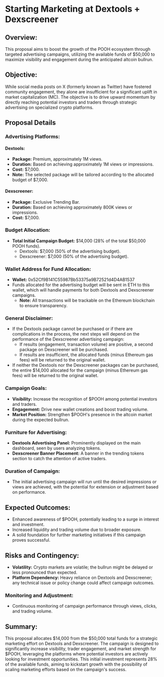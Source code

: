 # Starting Marketing at Dextools + Dexscreener

## Overview:
This proposal aims to boost the growth of the POOH ecosystem through targeted advertising campaigns, utilizing the available funds of $50,000 to maximize visibility and engagement during the anticipated altcoin bullrun.

## Objective:
While social media posts on X (formerly known as Twitter) have fostered community engagement, they alone are insufficient for a significant uplift in market capitalization (MC). The objective is to drive upward momentum by directly reaching potential investors and traders through strategic advertising on specialized crypto platforms.

## Proposal Details

### Advertising Platforms:

#### **Dextools:**
- **Package:** Premium, approximately 1M views.
- **Duration:** Based on achieving approximately 1M views or impressions.
- **Cost:** $7,000.
- **Note:** The selected package will be tailored according to the allocated budget of $7,000.

#### **Dexscreener:**
- **Package:** Exclusive Trending Bar.
- **Duration:** Based on achieving approximately 800K views or impressions.
- **Cost:** $7,000.

### Budget Allocation:
- **Total Initial Campaign Budget:** $14,000 (28% of the total $50,000 POOH funds).
  - Dextools: $7,000 (50% of the advertising budget).
  - Dexscreener: $7,000 (50% of the advertising budget).

### Wallet Address for Fund Allocation:
- **Wallet:** 0x52Cf9B141C55987Bb53375a9B72521d4D4AB1537
- Funds allocated for the advertising budget will be sent in ETH to this wallet, which will handle payments for both Dextools and Dexscreener campaigns.
  - **Note:** All transactions will be trackable on the Ethereum blockchain to ensure transparency.

### General Disclaimer:
- If the Dextools package cannot be purchased or if there are complications in the process, the next steps will depend on the performance of the Dexscreener advertising campaign:
  - If results (engagement, transaction volume) are positive, a second package on Dexscreener will be purchased.
  - If results are insufficient, the allocated funds (minus Ethereum gas fees) will be returned to the original wallet.
- If neither the Dextools nor the Dexscreener packages can be purchased, the entire $14,000 allocated for the campaign (minus Ethereum gas fees) will be returned to the original wallet.

### Campaign Goals:
- **Visibility:** Increase the recognition of $POOH among potential investors and traders.
- **Engagement:** Drive new wallet creations and boost trading volume.
- **Market Position:** Strengthen $POOH's presence in the altcoin market during the expected bullrun.

### Furniture for Advertising:
- **Dextools Advertising Panel:** Prominently displayed on the main dashboard, seen by users analyzing tokens.
- **Dexscreener Banner Placement:** A banner in the trending tokens section to catch the attention of active traders.

### Duration of Campaign:
- The initial advertising campaign will run until the desired impressions or views are achieved, with the potential for extension or adjustment based on performance.

## Expected Outcomes:
- Enhanced awareness of $POOH, potentially leading to a surge in interest and investment.
- Increased liquidity and trading volume due to broader exposure.
- A solid foundation for further marketing initiatives if this campaign proves successful.

## Risks and Contingency:
- **Volatility:** Crypto markets are volatile; the bullrun might be delayed or less pronounced than expected.
- **Platform Dependency:** Heavy reliance on Dextools and Dexscreener; any technical issue or policy change could affect campaign outcomes.

### Monitoring and Adjustment:
- Continuous monitoring of campaign performance through views, clicks, and trading volume.

## Summary:
This proposal allocates $14,000 from the $50,000 total funds for a strategic marketing effort on Dextools and Dexscreener. The campaign is designed to significantly increase visibility, trader engagement, and market strength for $POOH, leveraging the platforms where potential investors are actively looking for investment opportunities. This initial investment represents 28% of the available funds, aiming to kickstart growth with the possibility of scaling marketing efforts based on the campaign's success.
